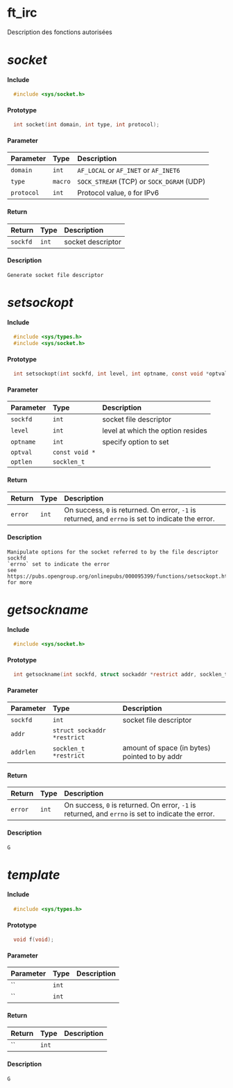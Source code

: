 
# ft_irc

Description des fonctions autorisées






# **_socket_**

#### Include

```c
  #include <sys/socket.h>
```

#### Prototype

```c
  int socket(int domain, int type, int protocol);
```

#### Parameter

| Parameter | Type     | Description                |
| :-------- | :------- | :------------------------- |
| `domain` | `int` |  `AF_LOCAL` or `AF_INET` or `AF_INET6` |
| `type` | `macro` | `SOCK_STREAM` (TCP) or `SOCK_DGRAM` (UDP) |
| `protocol` | `int` | Protocol value, `0` for IPv6 |

#### Return

| Return | Type     | Description                |
| :-------- | :------- | :------------------------- |
| `sockfd` | `int` | socket descriptor |

#### Description

    Generate socket file descriptor






# **_setsockopt_**

#### Include

```c
  #include <sys/types.h>
  #include <sys/socket.h>
```

#### Prototype

```c
  int setsockopt(int sockfd, int level, int optname, const void *optval, socklen_t optlen);
```

#### Parameter

| Parameter | Type     | Description                |
| :-------- | :------- | :------------------------- |
| `sockfd` | `int` | socket file descriptor |
| `level` | `int` | level at which the option resides |
| `optname` | `int` | specify option to set |
| `optval` | `const void *` |  |
| `optlen` | `socklen_t` |  |

#### Return

| Return | Type     | Description                |
| :-------- | :------- | :------------------------- |
| `error` | `int` | On success, `0` is returned.  On error, `-1` is returned, and `errno` is set to indicate the error. |

#### Description

    Manipulate options for the socket referred to by the file descriptor sockfd
    `errno` set to indicate the error
    see https://pubs.opengroup.org/onlinepubs/000095399/functions/setsockopt.html for more






# **_getsockname_**

#### Include

```c
  #include <sys/socket.h>
```

#### Prototype

```c
  int getsockname(int sockfd, struct sockaddr *restrict addr, socklen_t *restrict addrlen);
```

#### Parameter

| Parameter | Type     | Description                |
| :-------- | :------- | :------------------------- |
| `sockfd` | `int` | socket file descriptor |
| `addr` | `struct sockaddr *restrict` |   |
| `addrlen` | `socklen_t *restrict` | amount of space (in bytes) pointed to by addr |


#### Return

| Return | Type     | Description                |
| :-------- | :------- | :------------------------- |
| `error` | `int` | On success, `0` is returned.  On error, `-1` is returned, and `errno` is set to indicate the error. |

#### Description

    G






# **_template_**

#### Include

```c
  #include <sys/types.h>
```

#### Prototype

```c
  void f(void);
```

#### Parameter

| Parameter | Type     | Description                |
| :-------- | :------- | :------------------------- |
| `` | `int` |  |
| `` | `int` |  |


#### Return

| Return | Type     | Description                |
| :-------- | :------- | :------------------------- |
| `` | `int` |  |

#### Description

    G
